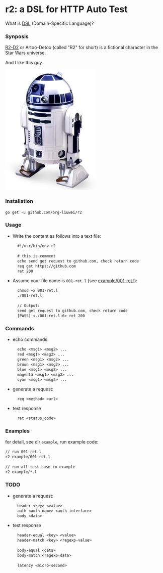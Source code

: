 # r2: a DSL for HTTP Auto Test

What is [DSL](https://en.wikipedia.org/wiki/Domain-specific_language) (Domain-Specific Language)?

### Synposis

[R2-D2](https://en.wikipedia.org/wiki/R2-D2) or Artoo-Detoo (called "R2" for short) is a fictional character in the Star Wars universe.

And I like this guy.

![R2-D2](R2-D2_Droid.png)

### Installation

    go get -u github.com/brg-liuwei/r2

### Usage

* Write the content as follows into a text file:

        #!/usr/bin/env r2

        # this is comment
        echo send get request to github.com, check return code
        req get https://github.com
        ret 200

* Assume your file name is `001-ret.l` (see [example/001-ret.l](https://github.com/brg-liuwei/r2/blob/master/examples/001-ret.l)):

        chmod +x 001-ret.l
        ./001-ret.l

        // Output:
        send get request to github.com, check return code
        [PASS] <./001-ret.l:6> ret 200

### Commands

* echo commands:

        echo <msg1> <msg2> ...
        red <msg1> <msg2> ...
        green <msg1> <msg2> ...
        brown <msg1> <msg2> ...
        blue <msg1> <msg2> ...
        magenta <msg1> <msg2> ...
        cyan <msg1> <msg2> ...

* generate a request:

        req <method> <url>

* test response

        ret <status_code>

### Examples

for detail, see dir `example`, run example code:

    // run 001-ret.l
    r2 example/001-ret.l

    // run all test case in example
    r2 example/*.l

### TODO

* generate a request:

        header <key> <value>
        auth <auth-name> <auth-interface>
        body <data>

* test response

        header-equal <key> <value>
        header-match <key> <regexp-value>

        body-equal <data>
        body-match <regexp-data>

        latency <micro-second>
